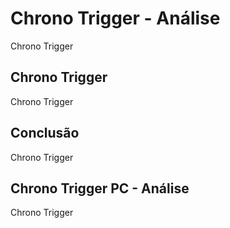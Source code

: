 ---
---

# Chrono Trigger - Análise

Chrono Trigger

## Chrono Trigger

Chrono Trigger

## Conclusão

Chrono Trigger

## Chrono Trigger PC - Análise

Chrono Trigger

